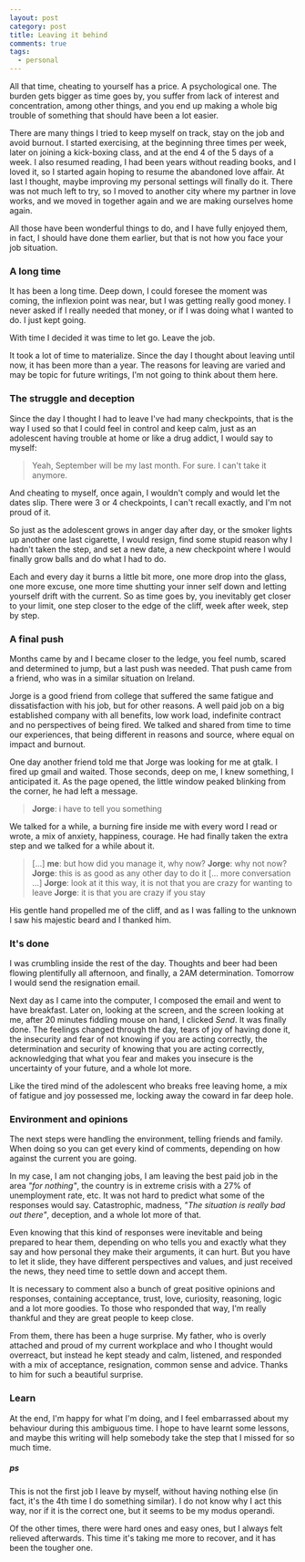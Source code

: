 ```yaml
---
layout: post
category: post
title: Leaving it behind
comments: true
tags:
  - personal
---
```


All that time, cheating to yourself has a price. A psychological one. The
burden gets bigger as time goes by, you suffer from lack of interest and
concentration, among other things, and you end up making a whole big trouble
of something that should have been a lot easier.

There are many things I tried to keep myself on track, stay on the job and
avoid burnout.  I started exercising, at the beginning three times per week,
later on joining a kick-boxing class, and at the end 4 of the 5 days of a
week. I also resumed reading, I had been years without reading books, and I
loved it, so I started again hoping to resume the abandoned love affair. At
last I thought, maybe improving my personal settings will finally do it. There
was not much left to try, so I moved to another city where my partner in love
works, and we moved in together again and we are making ourselves home again.

All those have been wonderful things to do, and I have fully enjoyed them, in
fact, I should have done them earlier, but that is not how you face your job
situation.

### A long time

It has been a long time. Deep down, I could foresee the moment was coming, the
inflexion point was near, but I was getting really good money. I never asked
if I really needed that money, or if I was doing what I wanted to do. I just
kept going.

With time I decided it was time to let go. Leave the job.

It took a lot of time to materialize. Since the day I thought about leaving
until now, it has been more than a year. The reasons for leaving are varied
and may be topic for future writings, I'm not going to think about them here.

### The struggle and deception

Since the day I thought I had to leave I've had many checkpoints, that is the
way I used so that I could feel in control and keep calm, just as an
adolescent having trouble at home or like a drug addict, I would say to
myself:

  > Yeah, September will be my last month. For sure. I can't take it anymore.

And cheating to myself, once again, I wouldn't comply and would let the dates
slip. There were 3 or 4 checkpoints, I can't recall exactly, and I'm not proud
of it.

So just as the adolescent grows in anger day after day, or the smoker lights
up another one last cigarette, I would resign, find some stupid reason why I
hadn't taken the step, and set a new date, a new checkpoint where I would
finally grow balls and do what I had to do.

Each and every day it burns a little bit more, one more drop into the glass,
one more excuse, one more time shutting your inner self down and letting
yourself drift with the current. So as time goes by, you inevitably get closer
to your limit, one step closer to the edge of the cliff, week after week, step
by step.

### A final push

Months came by and I became closer to the ledge, you feel numb, scared and
determined to jump, but a last push was needed. That push came from a friend,
who was in a similar situation on Ireland.

Jorge is a good friend from college that suffered the same fatigue and
dissatisfaction with his job, but for other reasons. A well paid job on a big
established company with all benefits, low work load, indefinite contract and
no perspectives of being fired. We talked and shared from time to time our
experiences, that being different in reasons and source, where equal on impact
and burnout.

One day another friend told me that Jorge was looking for me at gtalk. I fired
up gmail and waited. Those seconds, deep on me, I knew something, I
anticipated it. As the page opened, the little window peaked blinking from the
corner, he had left a message.

  > **Jorge**: i have to tell you something

We talked for a while, a burning fire inside me with every word I read or
wrote, a mix of anxiety, happiness, courage. He had finally taken the extra
step and we talked for a while about it.

  > [...]
  > **me**: but how did you manage it, why now?
  > **Jorge**: why not now?
  > **Jorge**: this is as good as any other day to do it
  > [... more conversation ...]
  > **Jorge**: look at it this way, it is not that you are crazy for wanting to
  > leave
  > **Jorge**: it is that you are crazy if you stay

His gentle hand propelled me of the cliff, and as I was falling to the unknown
I saw his majestic beard and I thanked him.

### It's done

I was crumbling inside the rest of the day. Thoughts and beer had been flowing
plentifully all afternoon, and finally, a 2AM determination. Tomorrow I would
send the resignation email.

Next day as I came into the computer, I composed the email and went to have
breakfast. Later on, looking at the screen, and the screen looking at me,
after 20 minutes fiddling mouse on hand, I clicked *Send*. It was finally
done. The feelings changed through the day, tears of joy of having done it,
the insecurity and fear of not knowing if you are acting correctly, the
determination and security of knowing that you are acting correctly,
acknowledging that what you fear and makes you insecure is the uncertainty of
your future, and a whole lot more.

Like the tired mind of the adolescent who breaks free leaving home, a mix of
fatigue and joy possessed me, locking away the coward in far deep hole.

### Environment and opinions

The next steps were handling the environment, telling friends and family.
When doing so you can get every kind of comments, depending on how against the
current you are going.

In my case, I am not changing jobs, I am leaving the best paid job in the area
*"for nothing"*, the country is in extreme crisis with a 27% of unemployment
rate, etc. It was not hard to predict what some of the responses would say.
Catastrophic, madness, *"The situation is really bad out there"*, deception,
and a whole lot more of that.

Even knowing that this kind of responses were inevitable and being prepared to
hear them, depending on who tells you and exactly what they say and how
personal they make their arguments, it can hurt. But you have to let it slide,
they have different perspectives and values, and just received the news, they
need time to settle down and accept them.

It is necessary to comment also a bunch of great positive opinions and
responses, containing acceptance, trust, love, curiosity, reasoning, logic and
a lot more goodies. To those who responded that way, I'm really thankful and
they are great people to keep close.

From them, there has been a huge surprise. My father, who is overly attached
and proud of my current workplace and who I thought would overreact, but
instead he kept steady and calm, listened, and responded with a mix of
acceptance, resignation, common sense and advice. Thanks to him for such a
beautiful surprise.

### Learn

At the end, I'm happy for what I'm doing, and I feel embarrassed about my
behaviour during this ambiguous time. I hope to have learnt some lessons, and
maybe this writing will help somebody take the step that I missed for so much
time.

##### ps

This is not the first job I leave by myself, without having nothing else (in
fact, it's the 4th time I do something similar). I do not know why I act this
way, nor if it is the correct one, but it seems to be my modus operandi.

Of the other times, there were hard ones and easy ones, but I always felt
relieved afterwards. This time it's taking me more to recover, and it has been
the tougher one.


